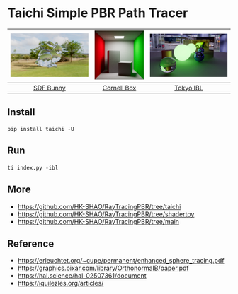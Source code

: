 # Taichi Simple PBR Path Tracer

|![SDF Bunny](./others/sdf_bunny_glass.jpg)|![Cornell Box](./others/cornell_box_taichi.png)|![Scene Demo](./others/tokyo_ibl.jpg)|
|:-:|:-:|:-:|
|[SDF Bunny](./examples/bunny/bunny_sdf_glass.py)|[Cornell Box](./examples/cornell_box/cornell_box_shortest.py)|[Tokyo IBL](./examples/scene_demo/tokyo_ibl_v2.py)|

## Install

```shell
pip install taichi -U
```

## Run

```shell
ti index.py -ibl
```

## More

- https://github.com/HK-SHAO/RayTracingPBR/tree/taichi
- https://github.com/HK-SHAO/RayTracingPBR/tree/shadertoy
- https://github.com/HK-SHAO/RayTracingPBR/tree/main

## Reference

- https://erleuchtet.org/~cupe/permanent/enhanced_sphere_tracing.pdf
- https://graphics.pixar.com/library/OrthonormalB/paper.pdf
- https://hal.science/hal-02507361/document
- https://iquilezles.org/articles/